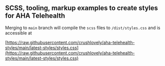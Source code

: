 ## SCSS, tooling, markup examples to create styles for AHA Telehealth

Merging to `main` branch will compile the `scss` files to `/dist/styles.css` and is accessible at

[https://raw.githubusercontent.com/crushlovely/aha-telehealth-styles/main/latest-styles/styles.css](https://raw.githubusercontent.com/crushlovely/aha-telehealth-styles/main/latest-styles/styles.css)
